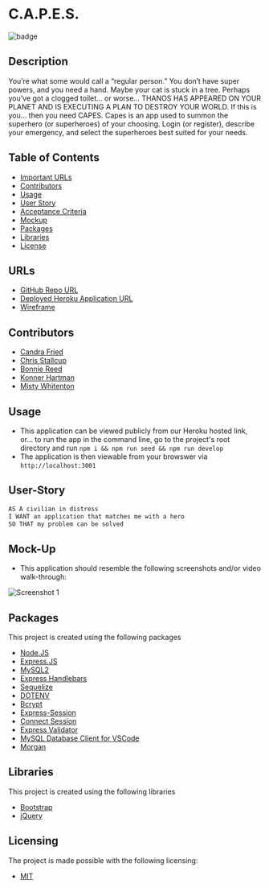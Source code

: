 # C.A.P.E.S.
![badge](https://img.shields.io/badge/license-MIT-brightgreen)

## Description

You’re what some would call a “regular person.” You don’t have super powers, and you need a hand. Maybe your cat is stuck in a tree. Perhaps you’ve got a clogged toilet… or worse… THANOS HAS APPEARED ON YOUR PLANET AND IS EXECUTING A PLAN TO DESTROY YOUR WORLD. If this is you… then you need CAPES. Capes is an app used to summon the superhero (or superheroes) of your choosing. Login (or register), describe your emergency, and select the superheroes best suited for your needs.

## Table of Contents
- [Important URLs](#urls)
- [Contributors](#contributors)
- [Usage](#usage)
- [User Story](#user-story)
- [Acceptance Criteria](#acceptance-criteria)
- [Mockup](#mock-up)
- [Packages](#packages)
- [Libraries](#libraries)
- [License](#Licensing)

## URLs
- [GitHub Repo URL](https://github.com/MrTofuuu/CAPES)
- [Deployed Heroku Application URL](#)
- [Wireframe](https://5bihlr.axshare.com/)

## Contributors
- [Candra Fried](github.com/candracodes)
- [Chris Stallcup](https://github.com/MrTofuuu/)
- [Bonnie Reed](https://github.com/bonniereed)
- [Konner Hartman](https://github.com/konnerhartman)
- [Misty Whitenton](https://github.com/mistwhit)

## Usage
- This application can be viewed publicly from our Heroku hosted link, or... to run the app in the command line, go to the project's root directory and run `npm i && npm run seed && npm run develop` 
- The application is then viewable from your browswer via `http://localhost:3001`

## User-Story
```md
AS A civilian in distress
I WANT an application that matches me with a hero
SO THAT my problem can be solved
```

## Mock-Up
* This application should resemble the following screenshots and/or video walk-through:

![Screenshot 1](./client/assets/screenshot.png)

## Packages
This project is created using the following packages

- [Node.JS](https://nodejs.org/en/)
- [Express.JS](https://expressjs.com/)
- [MySQL2](https://www.npmjs.com/package/mysql2)
- [Express Handlebars](https://www.npmjs.com/package/express-handlebars)
- [Sequelize](https://www.npmjs.com/package/sequelize)
- [DOTENV](https://www.npmjs.com/package/dotenv)
- [Bcrypt](https://www.npmjs.com/package/bcrypt)
- [Express-Session](https://www.npmjs.com/package/express-session)
- [Connect Session](https://www.npmjs.com/package/connect-session-sequelize)
- [Express Validator](https://express-validator.github.io/docs/)
- [MySQL Database Client for VSCode](https://github.com/cweijan/vscode-database-client)
- [Morgan](https://github.com/expressjs/morgan)

## Libraries
This project is created using the following libraries

- [Bootstrap](https://getbootstrap.com/)
- [jQuery](https://jquery.com/)

## Licensing
The project is made possible with the following licensing:
- [MIT](license.txt)